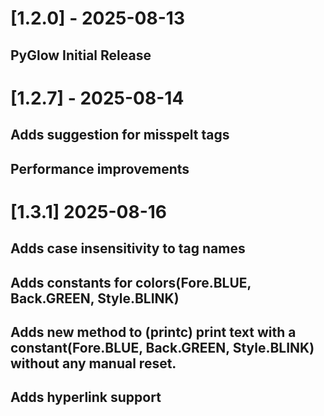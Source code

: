 # [1.2.0] - 2025-08-13

## PyGlow Initial Release

# [1.2.7] - 2025-08-14

## Adds suggestion for misspelt tags
## Performance improvements

# [1.3.1] 2025-08-16

## Adds case insensitivity to tag names
## Adds constants for colors(Fore.BLUE, Back.GREEN, Style.BLINK)
## Adds new method to (printc) print text with a constant(Fore.BLUE, Back.GREEN, Style.BLINK) without any manual reset.
## Adds hyperlink support